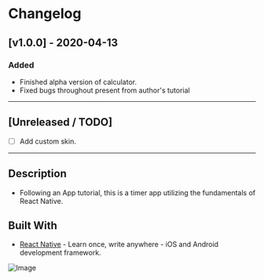 # Changelog

## [v1.0.0] - 2020-04-13
### Added
- Finished alpha version of calculator.
- Fixed bugs throughout present from author's tutorial

- - -

## [Unreleased / TODO]

- [ ] Add custom skin.

- - -


## Description

- Following an App tutorial, this is a timer app utilizing the fundamentals of React Native.


## Built With

- [React Native](https://facebook.github.io/react-native/) - Learn once, write anywhere - iOS and Android development framework.



![Image](https://i.ibb.co/DD7KBvZ/1586850941.png)


